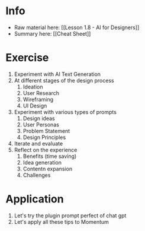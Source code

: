 
# Info 
- Raw material here: [[Lesson 1.8 - AI for Designers]]
- Summary here: [[Cheat Sheet]]

# Exercise 
1. Experiment with AI Text Generation
2. At different stages of the design process
	1. Ideation
	1. User Research
	1. Wireframing
	1. UI Design
3. Experiment with various types of prompts
	1. Design ideas
	1. User Personas
	1. Problem Statement
	1. Design Principles
4. Iterate and evaluate
5. Reflect on the experience
	1. Benefits (time saving)
	1. Idea generation
	1. Contentn expansion
	1. Challenges


# Application

1. Let's try the plugin prompt perfect of chat gpt
2. Let's apply all these tips to Momentum

